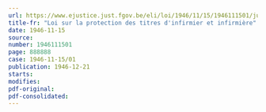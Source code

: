```yaml
---
url: https://www.ejustice.just.fgov.be/eli/loi/1946/11/15/1946111501/justel
title-fr: "Loi sur la protection des titres d'infirmier et infirmière"
date: 1946-11-15
source:
number: 1946111501
page: 888888
case: 1946-11-15/01
publication: 1946-12-21
starts:
modifies:
pdf-original:
pdf-consolidated:
---
```


